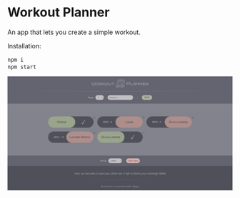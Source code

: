 # Workout Planner

An app that lets you create a simple workout.

Installation:
```
npm i
npm start
```

![project image](/src/img/workout-planner.png)
